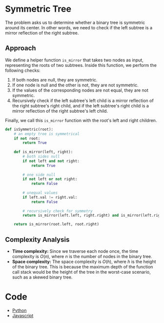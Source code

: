 # Symmetric Tree

The problem asks us to determine whether a binary tree is symmetric around its center. In other words, we need to check if the left subtree is a mirror reflection of the right subtree.

## Approach

We define a helper function `is_mirror` that takes two nodes as input, representing the roots of two subtrees. Inside this function, we perform the following checks:

1. If both nodes are null, they are symmetric.
2. If one node is null and the other is not, they are not symmetric.
3. If the values of the corresponding nodes are not equal, they are not symmetric.
4. Recursively check if the left subtree's left child is a mirror reflection of the right subtree's right child, and if the left subtree's right child is a mirror reflection of the right subtree's left child.

Finally, we call this `is_mirror` function with the root's left and right children.

```python
def isSymmetric(root):
    # an empty tree is symmetrical
    if not root:
        return True
        
    def is_mirror(left, right):
        # both sides null
        if not left and not right:
            return True
        
        # one side null
        if not left or not right:
            return False
        
        # unequal values
        if left.val != right.val:
            return False
        
        # recursively check for symmetry
        return is_mirror(left.left, right.right) and is_mirror(left.right, right.left)

    return is_mirror(root.left, root.right)
```

## Complexity Analysis

- **Time complexity:** Since we traverse each node once, the time complexity is $O(n)$, where $n$ is the number of nodes in the binary tree.
- **Space complexity:** The space complexity is $O(h)$, where $h$ is the height of the binary tree. This is because the maximum depth of the function call stack would be the height of the tree in the worst-case scenario, such as a skewed binary tree.

# Code

- [Python](solution.py)
- [Javascript](solution.js)